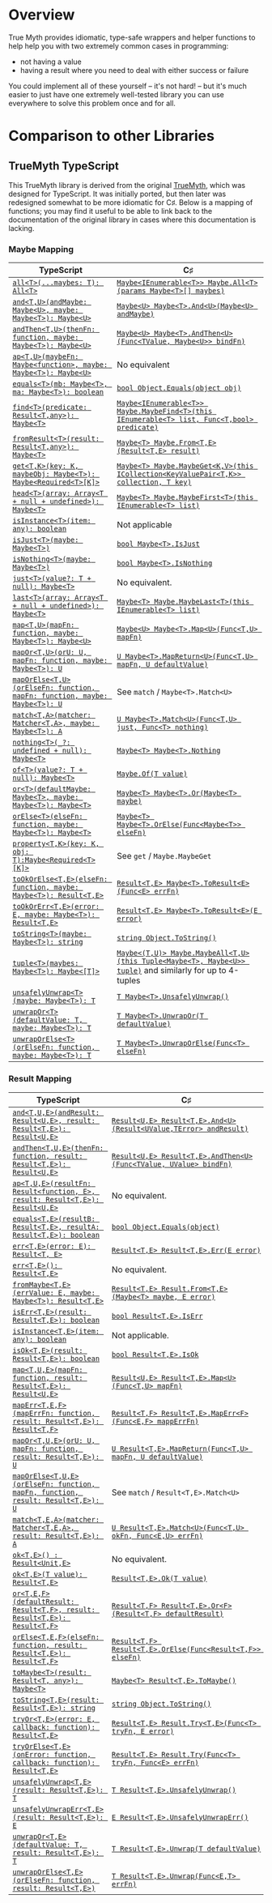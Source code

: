 # Overview

True Myth provides idiomatic, type-safe wrappers and helper functions to help
help you with two extremely common cases in programming:

 - not having a value
 - having a result where you need to deal with either success or failure

You could implement all of these yourself – it's not hard! – but it's much
easier to just have one extremely well-tested library you can use everywhere to
solve this problem once and for all.

# Comparison to other Libraries

## TrueMyth TypeScript

This TrueMyth library is derived from the original
[TrueMyth](https://github.com/true-myth/true-myth), which was designed for
TypeScript.  It was initially ported, but then later was redesigned somewhat to
be more idiomatic for C♯.  Below is a mapping of functions; you may find it
useful to be able to link back to the documentation of the original library in
cases where this documentation is lacking.

### Maybe Mapping
|                                                              TypeScript                                                              |                                                      C♯                                                       |
| ------------------------------------------------------------------------------------------------------------------------------------ | ------------------------------------------------------------------------------------------------------------- |
| [`all<T>(...maybes: T): All<T>`](https://true-myth.js.org/modules/_maybe_.html#all-1)                                                | [`Maybe<IEnumerable<T>> Maybe.All<T>(params Maybe<T>[] maybes)`]()                                            |
| [`and<T,U>(andMaybe: Maybe<U>, maybe: Maybe<T>): Maybe<U>`](https://true-myth.js.org/modules/_maybe_.html#and)                       | [`Maybe<U> Maybe<T>.And<U>(Maybe<U> andMaybe)`]()                                                             |
| [`andThen<T,U>(thenFn: function, maybe: Maybe<T>): Maybe<U>`](https://true-myth.js.org/modules/_maybe_.html#andthen)                 | [`Maybe<U> Maybe<T>.AndThen<U>(Func<TValue, Maybe<U>> bindFn)`]()                                             |
| [`ap<T,U>(maybeFn: Maybe<function>, maybe: Maybe<T>): Maybe<U>`](https://true-myth.js.org/modules/_maybe_.html#ap)                   | No equivalent                                                                                                 |
| [`equals<T>(mb: Maybe<T>, ma: Maybe<T>): boolean`](https://true-myth.js.org/modules/_maybe_.html#equals)                             | [`bool Object.Equals(object obj)`]()                                                                          |
| [`find<T>(predicate: Result<T,any>): Maybe<T>`](https://true-myth.js.org/modules/_maybe_.html#find)                                  | [`Maybe<IEnumerable<T>> Maybe.MaybeFind<T>(this IEnumerable<T> list, Func<T,bool> predicate)`]()              |
| [`fromResult<T>(result: Result<T,any>): Maybe<T>`](https://true-myth.js.org/modules/_maybe_.html#fromresult)                         | [`Maybe<T> Maybe.From<T,E>(Result<T,E> result)`]()                                                            |
| [`get<T,K>(key: K, maybeObj: Maybe<T>): Maybe<Required<T>[K]>`](https://true-myth.js.org/modules/_maybe_.html#get)                   | [`Maybe<T> Maybe.MaybeGet<K,V>(this ICollection<KeyValuePair<T,K>> collection, T key)`]()                     |
| [`head<T>(array: Array<T + null + undefined>): Maybe<T>`](https://true-myth.js.org/modules/_maybe_.html#head)                        | [`Maybe<T> Maybe.MaybeFirst<T>(this IEnumerable<T> list)`]()                                                  |
| [`isInstance<T>(item: any): boolean`](https://true-myth.js.org/modules/_maybe_.html#isinstance)                                      | Not applicable                                                                                                |
| [`isJust<T>(maybe: Maybe<T>)`](https://true-myth.js.org/modules/_maybe_.html#isjust)                                                 | [`bool Maybe<T>.IsJust`]()                                                                                    |
| [`isNothing<T>(maybe: Maybe<T>)`](https://true-myth.js.org/modules/_maybe_.html#isnothing)                                           | [`bool Maybe<T>.IsNothing`]()                                                                                 |
| [`just<T>(value?: T + null): Maybe<T>`](https://true-myth.js.org/modules/_maybe_.html#just-2)                                        | No equivalent.                                                                                                |
| [`last<T>(array: Array<T + null + undefined>): Maybe<T>`](https://true-myth.js.org/modules/_maybe_.html#last)                        | [`Maybe<T> Maybe.MaybeLast<T>(this IEnumerable<T> list)`]()                                                   |
| [`map<T,U>(mapFn: function, maybe: Maybe<T>): Maybe<U>`](https://true-myth.js.org/modules/_maybe_.html#map)                          | [`Maybe<U> Maybe<T>.Map<U>(Func<T,U> mapFn)`]()                                                               |
| [`mapOr<T,U>(orU: U, mapFn: function, maybe: Maybe<T>): U`](https://true-myth.js.org/modules/_maybe_.html#mapor)                     | [`U Maybe<T>.MapReturn<U>(Func<T,U> mapFn, U defaultValue)`]()                                                |
| [`mapOrElse<T,U>(orElseFn: function, mapFn: function, maybe: Maybe<T>): U`](https://true-myth.js.org/modules/_maybe_.html#maporelse) | See `match` / `Maybe<T>.Match<U>`                                                                             |
| [`match<T,A>(matcher: Matcher<T,A>, maybe: Maybe<T>): A`](https://true-myth.js.org/modules/_maybe_.html#match)                       | [`U Maybe<T>.Match<U>(Func<T,U> just, Func<T> nothing)`]()                                                    |
| [`nothing<T>(_?: undefined + null): Maybe<T>`](https://true-myth.js.org/modules/_maybe_.html#nothing-2)                              | [`Maybe<T> Maybe<T>.Nothing`]()                                                                               |
| [`of<T>(value?: T + null): Maybe<T>`](https://true-myth.js.org/modules/_maybe_.html#of)                                              | [`Maybe.Of(T value)`]()                                                                                       |
| [`or<T>(defaultMaybe: Maybe<T>, maybe: Maybe<T>): Maybe<T>`](https://true-myth.js.org/modules/_maybe_.html#or)                       | [`Maybe<T> Maybe<T>.Or(Maybe<T> maybe)`]()                                                                    |
| [`orElse<T>(elseFn: function, maybe: Maybe<T>): Maybe<T>`](https://true-myth.js.org/modules/_maybe_.html#orelse)                     | [`Maybe<T> Maybe<T>.OrElse(Func<Maybe<T>> elseFn)`]()                                                         |
| [`property<T,K>(key: K, obj: T):Maybe<Required<T>[K]>`](https://true-myth.js.org/modules/_maybe_.html#property)                      | See `get` / `Maybe.MaybeGet`                                                                                  |
| [`toOkOrElse<T,E>(elseFn: function, maybe: Maybe<T>): Result<T,E>`](https://true-myth.js.org/modules/_maybe_.html#tookorelseerr)     | [`Result<T,E> Maybe<T>.ToResult<E>(Func<E> errFn)`]()                                                         |
| [`toOkOrErr<T,E>(error: E, maybe: Maybe<T>): Result<T,E>`](https://true-myth.js.org/modules/_maybe_.html#tookorerr)                  | [`Result<T,E> Maybe<T>.ToResult<E>(E error)`]()                                                               |
| [`toString<T>(maybe: Maybe<T>): string`](https://true-myth.js.org/modules/_maybe_.html#tostring)                                     | [`string Object.ToString()`]()                                                                                |
| [`tuple<T>(maybes: Maybe<T>): Maybe<[T]>`](https://true-myth.js.org/modules/_maybe_.html#tuple)                                      | [`Maybe<(T,U)> Maybe.MaybeAll<T,U>(this Tuple<Maybe<T>, Maybe<U>> tuple)`]() and similarly for up to 4-tuples |
| [`unsafelyUnwrap<T>(maybe: Maybe<T>): T`](https://true-myth.js.org/modules/_maybe_.html#unsafelyunwrap)                              | [`T Maybe<T>.UnsafelyUnwrap()`]()                                                                             |
| [`unwrapOr<T>(defaultValue: T, maybe: Maybe<T>): T`](https://true-myth.js.org/modules/_maybe_.html#unwrapor)                         | [`T Maybe<T>.UnwrapOr(T defaultValue)`]()                                                                                |
| [`unwrapOrElse<T>(orElseFn: function, maybe: Maybe<T>): T`](https://true-myth.js.org/modules/_maybe_.html#unwraporelse)              | [`T Maybe<T>.UnwrapOrElse(Func<T> elseFn)`]()                                                                  |

### Result Mapping
|                                                                 TypeScript                                                                  |                                  C♯                                   |
| ------------------------------------------------------------------------------------------------------------------------------------------- | --------------------------------------------------------------------- |
| [`and<T,U,E>(andResult: Result<U,E>, result: Result<T,E>): Result<U,E>`](https://true-myth.js.org/modules/_result_.html#and)                | [`Result<U,E> Result<T,E>.And<U>(Result<UValue,TError> andResult)`]() |
| [`andThen<T,U,E>(thenFn: function, result: Result<T,E>): Result<U,E>`](https://true-myth.js.org/modules/_result_.html#andthen)              | [`Result<U,E> Result<T,E>.AndThen<U>(Func<TValue, UValue> bindFn)`]() |
| [`ap<T,U,E>(resultFn: Result<function, E>, result: Result<T,E>): Result<U,E>`](https://true-myth.js.org/modules/_result_.html#ap)           | No equivalent.                                                        |
| [`equals<T,E>(resultB: Result<T,E>, resultA: Result<T,E>): boolean`](https://true-myth.js.org/modules/_result_.html#equals)                 | [`bool Object.Equals(object)`]()                                      |
| [`err<T,E>(error: E): Result<T, E>`](https://true-myth.js.org/modules/_result_.html#err-2)                                                  | [`Result<T,E> Result<T,E>.Err(E error)`]()                            |
| [`err<T,E>(): Result<T,E>`](https://true-myth.js.org/modules/_result_.html#err-2)                                                           | No equivalent.                                                        |
| [`fromMaybe<T,E>(errValue: E, maybe: Maybe<T>): Result<T,E>`](https://true-myth.js.org/modules/_result_.html#frommaybe)                     | [`Result<T,E> Result.From<T,E>(Maybe<T> maybe, E error)`]()           |
| [`isErr<T,E>(result: Result<T,E>): boolean`](https://true-myth.js.org/modules/_result_.html#iserr)                                          | [`bool Result<T,E>.IsErr`]()                                          |
| [`isInstance<T,E>(item: any): boolean`](https://true-myth.js.org/modules/_result_.html#isinstance)                                          | Not applicable.                                                       |
| [`isOk<T,E>(result: Result<T,E>): boolean`](https://true-myth.js.org/modules/_result_.html#isok)                                            | [`bool Result<T,E>.IsOk`]()                                           |
| [`map<T,U,E>(mapFn: function, result: Result<T,E>): Result<U,E>`](https://true-myth.js.org/modules/_result_.html#map)                       | [`Result<U,E> Result<T,E>.Map<U>(Func<T,U> mapFn)`]()                 |
| [`mapErr<T,E,F>(mapErrFn: function, result: Result<T,E>): Result<T,F>`](https://true-myth.js.org/modules/_result_.html#maperr)              | [`Result<T,F> Result<T,E>.MapErr<F>(Func<E,F> mappErrFn)`]()          |
| [`mapOr<T,U,E>(orU: U, mapFn: function, result: Result<T,E>): U`](https://true-myth.js.org/modules/_result_.html#mapor)                     | [`U Result<T,E>.MapReturn(Func<T,U> mapFn, U defaultValue)`]()        |
| [`mapOrElse<T,U,E>(orElseFn: function, mapFn, function, result: Result<T,E>): U`](https://true-myth.js.org/modules/_result_.html#maporelse) | See `match` / `Result<T,E>.Match<U>`                                  |
| [`match<T,E,A>(matcher: Matcher<T,E,A>, result: Result<T,E>): A`](https://true-myth.js.org/modules/_result_.html#match)                     | [`U Result<T,E>.Match<U>(Func<T,U> okFn, Func<E,U> errFn)`]()         |
| [`ok<T,E>() : Result<Unit,E>`](https://true-myth.js.org/modules/_result_.html#ok-2)                                                         | No equivalent.                                                        |
| [`ok<T,E>(T value): Result<T,E>`](https://true-myth.js.org/modules/_result_.html#ok-2)                                                      | [`Result<T,E>.Ok(T value)`]()                                         |
| [`or<T,E,F>(defaultResult: Result<T,F>, result: Result<T,E>): Result<T,F>`](https://true-myth.js.org/modules/_result_.html#or)              | [`Result<T,F> Result<T,E>.Or<F>(Result<T,F> defaultResult)`]()        |
| [`orElse<T,E,F>(elseFn: function, result: Result<T,E>): Result<T,F>`](https://true-myth.js.org/modules/_result_.html#orelse)                | [`Result<T,F> Result<T,E>.OrElse(Func<Result<T,F>> elseFn)`]()        |
| [`toMaybe<T>(result: Result<T, any>): Maybe<T>`](https://true-myth.js.org/modules/_result_.html#tomaybe)                                    | [`Maybe<T> Result<T,E>.ToMaybe()`]()                                  |
| [`toString<T,E>(result: Result<T,E>): string`](https://true-myth.js.org/modules/_result_.html#tostring)                                     | [`string Object.ToString()`]()                                        |
| [`tryOr<T,E>(error: E, callback: function): Result<T,E>`](https://true-myth.js.org/modules/_result_.html#tryor)                             | [`Result<T,E> Result.Try<T,E>(Func<T> tryFn, E error)`]()             |
| [`tryOrElse<T,E>(onError: function, callback: function): Result<T,E>`](https://true-myth.js.org/modules/_result_.html#tryorelse)            | [`Result<T,E> Result.Try(Func<T> tryFn, Func<E> errFn)`]()            |
| [`unsafelyUnwrap<T,E>(result: Result<T,E>): T`](https://true-myth.js.org/modules/_result_.html#unsafelyunwrap)                              | [`T Result<T,E>.UnsafelyUnwrap()`]()                                  |
| [`unsafelyUnwrapErr<T,E>(result: Result<T,E>): E`](https://true-myth.js.org/modules/_result_.html#unsafelyunwraperr)                        | [`E Result<T,E>.UnsafelyUnwrapErr()`]()                               |
| [`unwrapOr<T,E>(defaultValue: T, result: Result<T,E>): T`](https://true-myth.js.org/modules/_result_.html#unwrapor)                         | [`T Result<T,E>.Unwrap(T defaultValue)`]()                            |
| [`unwrapOrElse<T,E>(orElseFn: function, result: Result<T,E>)`](https://true-myth.js.org/modules/_result_.html#unwraporelse)                 | [`T Result<T,E>.Unwrap(Func<E,T> errFn)`]()                           |
